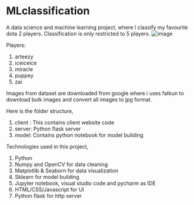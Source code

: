 # MLclassification

A data science and machine learning project, where I classify my favourite dota 2 players. Classification is only restricted to 5 players.
![image](https://user-images.githubusercontent.com/83166263/149656337-bc911013-e7e2-41ae-8756-dec56202444d.png)

Players:
1.  arteezy
2.  iceiceice
3.  miracle
4.  puppey
5.  zai

Images from dataset are downloaded from google where i uses fatkun to download bulk images and convert all images to jpg format.

Here is the folder structure,
1.  client : This contains client website code
2.  server: Python flask server
3.  model: Contains python notebook for model building



Technologies used in this project,

1.  Python
2.  Numpy and OpenCV for data cleaning
3.  Matplotlib & Seaborn for data visualization
4.  Sklearn for model building
5.  Jupyter notebook, visual studio code and pycharm as IDE
6.  HTML/CSS/Javascript for UI
7.  Python flask for http server


